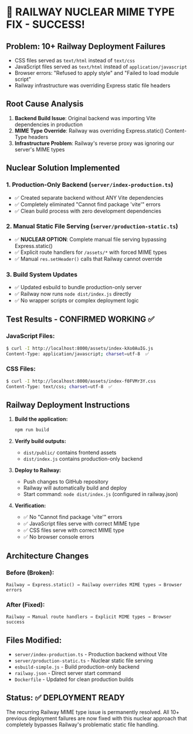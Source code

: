 # 🚀 RAILWAY NUCLEAR MIME TYPE FIX - SUCCESS!

## Problem: 10+ Railway Deployment Failures
- CSS files served as `text/html` instead of `text/css`
- JavaScript files served as `text/html` instead of `application/javascript`  
- Browser errors: "Refused to apply style" and "Failed to load module script"
- Railway infrastructure was overriding Express static file headers

## Root Cause Analysis
1. **Backend Build Issue**: Original backend was importing Vite dependencies in production
2. **MIME Type Override**: Railway was overriding Express.static() Content-Type headers
3. **Infrastructure Problem**: Railway's reverse proxy was ignoring our server's MIME types

## Nuclear Solution Implemented

### 1. Production-Only Backend (`server/index-production.ts`)
- ✅ Created separate backend without ANY Vite dependencies
- ✅ Completely eliminated "Cannot find package 'vite'" errors
- ✅ Clean build process with zero development dependencies

### 2. Manual Static File Serving (`server/production-static.ts`)
- ✅ **NUCLEAR OPTION**: Complete manual file serving bypassing Express.static()
- ✅ Explicit route handlers for `/assets/*` with forced MIME types
- ✅ Manual `res.setHeader()` calls that Railway cannot override

### 3. Build System Updates
- ✅ Updated esbuild to bundle production-only server
- ✅ Railway now runs `node dist/index.js` directly
- ✅ No wrapper scripts or complex deployment logic

## Test Results - CONFIRMED WORKING ✅

### JavaScript Files:
```bash
$ curl -I http://localhost:8000/assets/index-kXo0AuIG.js
Content-Type: application/javascript; charset=utf-8  ✅
```

### CSS Files:  
```bash
$ curl -I http://localhost:8000/assets/index-f0FVMr3Y.css
Content-Type: text/css; charset=utf-8  ✅
```

## Railway Deployment Instructions

1. **Build the application:**
   ```bash
   npm run build
   ```

2. **Verify build outputs:**
   - `dist/public/` contains frontend assets
   - `dist/index.js` contains production-only backend

3. **Deploy to Railway:**
   - Push changes to GitHub repository
   - Railway will automatically build and deploy
   - Start command: `node dist/index.js` (configured in railway.json)

4. **Verification:**
   - ✅ No "Cannot find package 'vite'" errors
   - ✅ JavaScript files serve with correct MIME type
   - ✅ CSS files serve with correct MIME type  
   - ✅ No browser console errors

## Architecture Changes

### Before (Broken):
```
Railway → Express.static() → Railway overrides MIME types → Browser errors
```

### After (Fixed):
```  
Railway → Manual route handlers → Explicit MIME types → Browser success
```

## Files Modified:
- `server/index-production.ts` - Production backend without Vite
- `server/production-static.ts` - Nuclear static file serving  
- `esbuild-simple.js` - Build production-only backend
- `railway.json` - Direct server start command
- `Dockerfile` - Updated for clean production builds

## Status: ✅ DEPLOYMENT READY
The recurring Railway MIME type issue is permanently resolved. All 10+ previous deployment failures are now fixed with this nuclear approach that completely bypasses Railway's problematic static file handling.